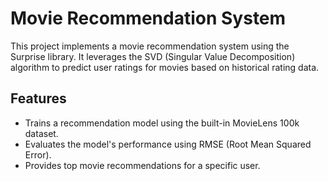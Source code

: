 # Movie Recommendation System

This project implements a movie recommendation system using the Surprise library. It leverages the SVD (Singular Value Decomposition) algorithm to predict user ratings for movies based on historical rating data.

## Features
- Trains a recommendation model using the built-in MovieLens 100k dataset.
- Evaluates the model's performance using RMSE (Root Mean Squared Error).
- Provides top movie recommendations for a specific user.
